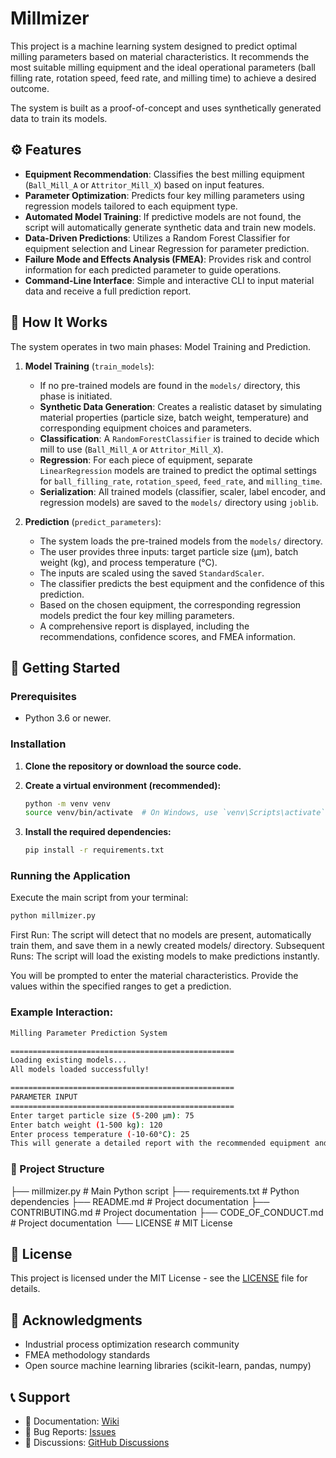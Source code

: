 # Millmizer

This project is a machine learning system designed to predict optimal milling parameters based on material characteristics. It recommends the most suitable milling equipment and the ideal operational parameters (ball filling rate, rotation speed, feed rate, and milling time) to achieve a desired outcome.

The system is built as a proof-of-concept and uses synthetically generated data to train its models.

## ⚙️ Features

-   **Equipment Recommendation**: Classifies the best milling equipment (`Ball_Mill_A` or `Attritor_Mill_X`) based on input features.
-   **Parameter Optimization**: Predicts four key milling parameters using regression models tailored to each equipment type.
-   **Automated Model Training**: If predictive models are not found, the script will automatically generate synthetic data and train new models.
-   **Data-Driven Predictions**: Utilizes a Random Forest Classifier for equipment selection and Linear Regression for parameter prediction.
-   **Failure Mode and Effects Analysis (FMEA)**: Provides risk and control information for each predicted parameter to guide operations.
-   **Command-Line Interface**: Simple and interactive CLI to input material data and receive a full prediction report.

## 🔧 How It Works

The system operates in two main phases: Model Training and Prediction.

1.  **Model Training** (`train_models`):
    -   If no pre-trained models are found in the `models/` directory, this phase is initiated.
    -   **Synthetic Data Generation**: Creates a realistic dataset by simulating material properties (particle size, batch weight, temperature) and corresponding equipment choices and parameters.
    -   **Classification**: A `RandomForestClassifier` is trained to decide which mill to use (`Ball_Mill_A` or `Attritor_Mill_X`).
    -   **Regression**: For each piece of equipment, separate `LinearRegression` models are trained to predict the optimal settings for `ball_filling_rate`, `rotation_speed`, `feed_rate`, and `milling_time`.
    -   **Serialization**: All trained models (classifier, scaler, label encoder, and regression models) are saved to the `models/` directory using `joblib`.

2.  **Prediction** (`predict_parameters`):
    -   The system loads the pre-trained models from the `models/` directory.
    -   The user provides three inputs: target particle size (μm), batch weight (kg), and process temperature (°C).
    -   The inputs are scaled using the saved `StandardScaler`.
    -   The classifier predicts the best equipment and the confidence of this prediction.
    -   Based on the chosen equipment, the corresponding regression models predict the four key milling parameters.
    -   A comprehensive report is displayed, including the recommendations, confidence scores, and FMEA information.

## 🚀 Getting Started

### Prerequisites

-   Python 3.6 or newer.

### Installation

1.  **Clone the repository or download the source code.**

2.  **Create a virtual environment (recommended):**
    ```bash
    python -m venv venv
    source venv/bin/activate  # On Windows, use `venv\Scripts\activate`
    ```

3.  **Install the required dependencies:**
    ```bash
    pip install -r requirements.txt
    ```

### Running the Application

Execute the main script from your terminal:

```bash
python millmizer.py
```

First Run: The script will detect that no models are present, automatically train them, and save them in a newly created models/ directory.
Subsequent Runs: The script will load the existing models to make predictions instantly.

You will be prompted to enter the material characteristics. Provide the values within the specified ranges to get a prediction.

### Example Interaction:
```bash
Milling Parameter Prediction System

==================================================
Loading existing models...
All models loaded successfully!

==================================================
PARAMETER INPUT
==================================================
Enter target particle size (5-200 μm): 75
Enter batch weight (1-500 kg): 120
Enter process temperature (-10-60°C): 25
This will generate a detailed report with the recommended equipment and parameters.
```

### 📁 Project Structure
├── millmizer.py            # Main Python script
├── requirements.txt         # Python dependencies
├── README.md               # Project documentation
├── CONTRIBUTING.md         # Project documentation
├── CODE_OF_CONDUCT.md      # Project documentation
└── LICENSE                 # MIT License

## 📄 License

This project is licensed under the MIT License - see the [LICENSE](LICENSE) file for details.

## 🙏 Acknowledgments

- Industrial process optimization research community
- FMEA methodology standards
- Open source machine learning libraries (scikit-learn, pandas, numpy)

## 📞 Support

- 📖 Documentation: [Wiki](https://github.com/r0bin-kim/dismizer/wiki)
- 🐛 Bug Reports: [Issues](https://github.com/r0bin-kim/dismizer/issues)
- 💬 Discussions: [GitHub Discussions](https://github.com/r0bin-kim/dismizer/discussions)

